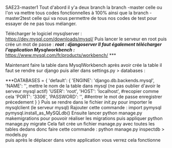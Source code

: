 SAE23-master1 
Tout d'abord il y'a deux branch la branch -master celle ou l'on va mettre tous codes fonctionnelles à 100% ainsi que la branch -master2test celle qui va nous permettre de tous nos codes de test
pour essayer de ne pas tous mélanger. 

Télécharger le logiciel mysqlserver : https://dev.mysql.com/downloads/mysql/
Puis lancer le serveur en root puis crée un mot de passe : ***root : djangoserver
Il faut également télécharger l'application Mysqlworkbench :*** https://www.mysql.com/fr/products/workbench/ ***


Maintenant faire la table dans MysqlWorkbench après avoir crée la table il faut se rendre sur django puis aller dans settings.py > databases :

***DATABASES = {
    'default': {
        'ENGINE': 'django.db.backends.mysql', 
        'NAME': '', mettre le nom de la table dans mysql (ne pas oublier d'avoir le serveur mysql actif)
        'USER': 'root',
        'HOST': 'localhost', #recopier comme cela
        'PORT': '3306',
        'PASSWORD': '', ##entrer le mot de passe enregistrer précedement 
    }
}
Puis se rendre dans le fichier _init_.py pour importer le mysqlclient (le serveur mysql) 
  Rajouter cette commande : 
        import pymysql
        pymysql.install_as_MySQLdb()
Ensuite lancer python manage.py makemigrations pour pouvoir réaliser les migrations puis appliquer python manage.py migrate 
Cela fait crée un fichier manage.py avec toutes les tables dedans donc faire cette commande :
python manage.py inspectdb > models.py  
puis après le déplacer dans votre application vous verrez cela fonctionne

